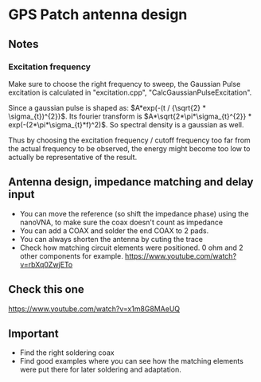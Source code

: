 # GPS Patch antenna design
## Notes
### Excitation frequency
Make sure to choose the right frequency to sweep, the Gaussian Pulse excitation is calculated in "excitation.cpp", "CalcGaussianPulseExcitation".

Since a gaussian pulse is shaped as: $A*exp(-(t / {\sqrt{2} * \sigma_{t})^{2}}$. 
Its fourier transform is $A*\sqrt{2*\pi*\sigma_{t}^{2}} * exp(-(2*\pi*\sigma_{t}*f)^2)$. So spectral density is a gaussian as well.

Thus by choosing the excitation frequency / cutoff frequency too far from the actual frequency to be observed, the energy might become too low to actually be representative of the result.


## Antenna design, impedance matching and delay input
- You can move the reference (so shift the impedance phase) using the nanoVNA, to make sure the coax doesn't count as impedance
- You can add a COAX and solder the end COAX to 2 pads.
- You can always shorten the antenna by cuting the trace
- Check how matching circuit elements were positioned. 0 ohm and 2 other components for example.
https://www.youtube.com/watch?v=rbXq0ZwjETo

## Check this one
https://www.youtube.com/watch?v=x1m8G8MAeUQ

## Important
- Find the right soldering coax
- Find good examples where you can see how the matching elements were put there for later soldering and adaptation.